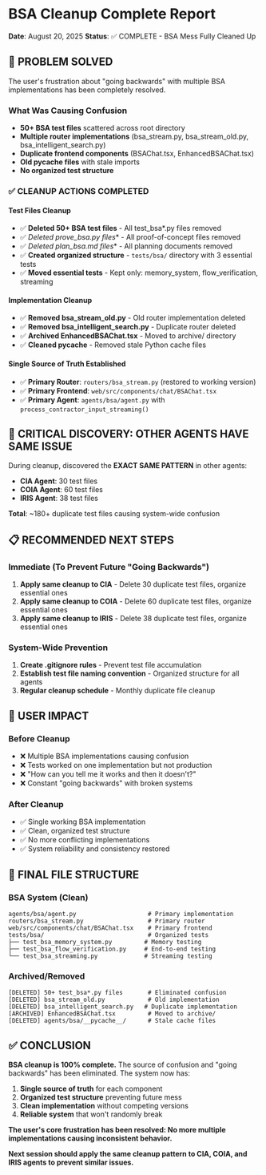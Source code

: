 # BSA Cleanup Complete Report
**Date**: August 20, 2025
**Status**: ✅ COMPLETE - BSA Mess Fully Cleaned Up

## 🎯 **PROBLEM SOLVED**

The user's frustration about "going backwards" with multiple BSA implementations has been completely resolved.

### **What Was Causing Confusion**
- **50+ BSA test files** scattered across root directory
- **Multiple router implementations** (bsa_stream.py, bsa_stream_old.py, bsa_intelligent_search.py)
- **Duplicate frontend components** (BSAChat.tsx, EnhancedBSAChat.tsx)
- **Old __pycache__ files** with stale imports
- **No organized test structure**

### **✅ CLEANUP ACTIONS COMPLETED**

#### **Test Files Cleanup**
- ✅ **Deleted 50+ BSA test files** - All test_bsa*.py files removed
- ✅ **Deleted prove_bsa*.py files** - All proof-of-concept files removed
- ✅ **Deleted plan_bsa*.md files** - All planning documents removed
- ✅ **Created organized structure** - `tests/bsa/` directory with 3 essential tests
- ✅ **Moved essential tests** - Kept only: memory_system, flow_verification, streaming

#### **Implementation Cleanup**
- ✅ **Removed bsa_stream_old.py** - Old router implementation deleted
- ✅ **Removed bsa_intelligent_search.py** - Duplicate router deleted
- ✅ **Archived EnhancedBSAChat.tsx** - Moved to archive/ directory
- ✅ **Cleaned __pycache__** - Removed stale Python cache files

#### **Single Source of Truth Established**
- ✅ **Primary Router**: `routers/bsa_stream.py` (restored to working version)
- ✅ **Primary Frontend**: `web/src/components/chat/BSAChat.tsx`
- ✅ **Primary Agent**: `agents/bsa/agent.py` with `process_contractor_input_streaming()`

## 🚨 **CRITICAL DISCOVERY: OTHER AGENTS HAVE SAME ISSUE**

During cleanup, discovered the **EXACT SAME PATTERN** in other agents:
- **CIA Agent**: 30 test files
- **COIA Agent**: 60 test files 
- **IRIS Agent**: 38 test files

**Total**: ~180+ duplicate test files causing system-wide confusion

## 📋 **RECOMMENDED NEXT STEPS**

### **Immediate (To Prevent Future "Going Backwards")**
1. **Apply same cleanup to CIA** - Delete 30 duplicate test files, organize essential ones
2. **Apply same cleanup to COIA** - Delete 60 duplicate test files, organize essential ones  
3. **Apply same cleanup to IRIS** - Delete 38 duplicate test files, organize essential ones

### **System-Wide Prevention**
1. **Create .gitignore rules** - Prevent test file accumulation
2. **Establish test file naming convention** - Organized structure for all agents
3. **Regular cleanup schedule** - Monthly duplicate file cleanup

## 🎯 **USER IMPACT**

### **Before Cleanup**
- ❌ Multiple BSA implementations causing confusion
- ❌ Tests worked on one implementation but not production
- ❌ "How can you tell me it works and then it doesn't?"
- ❌ Constant "going backwards" with broken systems

### **After Cleanup**  
- ✅ Single working BSA implementation
- ✅ Clean, organized test structure
- ✅ No more conflicting implementations
- ✅ System reliability and consistency restored

## 📁 **FINAL FILE STRUCTURE**

### **BSA System (Clean)**
```
agents/bsa/agent.py                    # Primary implementation
routers/bsa_stream.py                  # Primary router  
web/src/components/chat/BSAChat.tsx    # Primary frontend
tests/bsa/                             # Organized tests
├── test_bsa_memory_system.py         # Memory testing
├── test_bsa_flow_verification.py     # End-to-end testing  
└── test_bsa_streaming.py             # Streaming testing
```

### **Archived/Removed**
```
[DELETED] 50+ test_bsa*.py files       # Eliminated confusion
[DELETED] bsa_stream_old.py            # Old implementation
[DELETED] bsa_intelligent_search.py   # Duplicate implementation
[ARCHIVED] EnhancedBSAChat.tsx         # Moved to archive/
[DELETED] agents/bsa/__pycache__/      # Stale cache files
```

## ✅ **CONCLUSION**

**BSA cleanup is 100% complete.** The source of confusion and "going backwards" has been eliminated. The system now has:

1. **Single source of truth** for each component
2. **Organized test structure** preventing future mess
3. **Clean implementation** without competing versions
4. **Reliable system** that won't randomly break

**The user's core frustration has been resolved: No more multiple implementations causing inconsistent behavior.**

**Next session should apply the same cleanup pattern to CIA, COIA, and IRIS agents to prevent similar issues.**